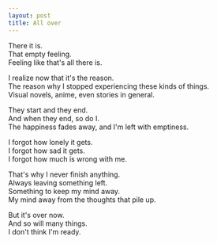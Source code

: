 ```yaml
---
layout: post
title: All over
---
```

There it is. <br>
That empty feeling. <br>
Feeling like that's all there is.

I realize now that it's the reason. <br>
The reason why I stopped experiencing these kinds of things. <br>
Visual novels, anime, even stories in general.

They start and they end. <br>
And when they end, so do I. <br>
The happiness fades away, and I'm left with emptiness.

I forgot how lonely it gets. <br>
I forgot how sad it gets. <br>
I forgot how much is wrong with me.


That's why I never finish anything. <br>
Always leaving something left. <br>
Something to keep my mind away. <br>
My mind away from the thoughts that pile up.

But it's over now. <br>
And so will many things. <br>
I don't think I'm ready.

